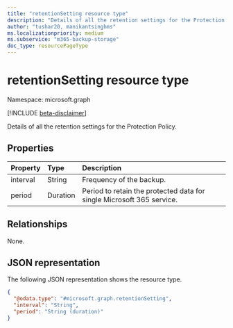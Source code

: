 ```yaml
---
title: "retentionSetting resource type"
description: "Details of all the retention settings for the Protection Policy"
author: "tushar20, manikantsinghms"
ms.localizationpriority: medium
ms.subservice: "m365-backup-storage"
doc_type: resourcePageType
---
```


# retentionSetting resource type

Namespace: microsoft.graph

[!INCLUDE [beta-disclaimer](../../includes/beta-disclaimer.md)]

Details of all the retention settings for the Protection Policy.

## Properties

|Property|Type|Description|
|:---|:---|:---|
|interval|String|Frequency of the backup.|
|period|Duration|Period to retain the protected data for single Microsoft 365 service.|

## Relationships

None.

## JSON representation

The following JSON representation shows the resource type.
<!-- {
  "blockType": "resource",
  "@odata.type": "microsoft.graph.retentionSetting"
}
-->
``` json
{
  "@odata.type": "#microsoft.graph.retentionSetting",
  "interval": "String",
  "period": "String (duration)"
}
```
